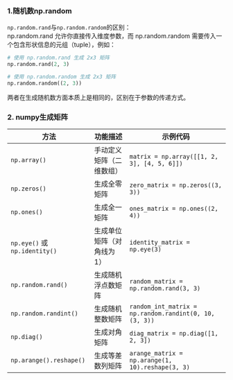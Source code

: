 ### 1.随机数np.random
`np.random.rand`与`np.random.random`的区别：  
np.random.rand 允许你直接传入维度参数，而 np.random.random 需要传入一个包含形状信息的元组（tuple），例如：
```python
# 使用 np.random.rand 生成 2x3 矩阵
np.random.rand(2, 3)

# 使用 np.random.random 生成 2x3 矩阵
np.random.random((2, 3))
```
两者在生成随机数方面本质上是相同的，区别在于参数的传递方式。


### 2. numpy生成矩阵
| 方法                     | 功能描述                          | 示例代码                                                         |
|--------------------------|-----------------------------------|------------------------------------------------------------------|
| `np.array()`              | 手动定义矩阵（二维数组）           | `matrix = np.array([[1, 2, 3], [4, 5, 6]])`                      |
| `np.zeros()`              | 生成全零矩阵                      | `zero_matrix = np.zeros((3, 3))`                                 |
| `np.ones()`               | 生成全一矩阵                      | `ones_matrix = np.ones((2, 4))`                                  |
| `np.eye()` 或 `np.identity()` | 生成单位矩阵（对角线为 1）        | `identity_matrix = np.eye(3)`                                    |
| `np.random.rand()`        | 生成随机浮点数矩阵                 | `random_matrix = np.random.rand(3, 3)`                           |
| `np.random.randint()`     | 生成随机整数矩阵                  | `random_int_matrix = np.random.randint(0, 10, (3, 3))`           |
| `np.diag()`               | 生成对角矩阵                      | `diag_matrix = np.diag([1, 2, 3])`                               |
| `np.arange().reshape()`   | 生成等差数列矩阵                  | `arange_matrix = np.arange(1, 10).reshape(3, 3)`                 |
